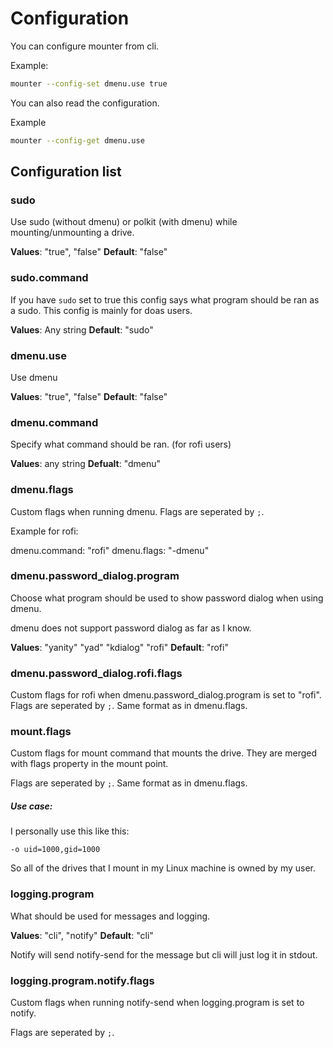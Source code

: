 # Configuration

You can configure mounter from cli.

Example:

```bash
mounter --config-set dmenu.use true
```

You can also read the configuration.

Example

```bash
mounter --config-get dmenu.use
```

## Configuration list

### sudo

Use sudo (without dmenu) or polkit (with dmenu) while mounting/unmounting a drive.

**Values**: "true", "false"
**Default**: "false"

### sudo.command

If you have `sudo` set to true this config says what program should be ran as a sudo. This config is mainly for doas users.

**Values**: Any string
**Default**: "sudo"

### dmenu.use

Use dmenu

**Values**: "true", "false"
**Default**: "false"

### dmenu.command

Specify what command should be ran. (for rofi users)

**Values**: any string
**Defualt**: "dmenu"

### dmenu.flags

Custom flags when running dmenu. Flags are seperated by `;`.

Example for rofi:

dmenu.command: "rofi"
dmenu.flags: "-dmenu"

### dmenu.password_dialog.program

Choose what program should be used to show password dialog when using dmenu.

dmenu does not support password dialog as far as I know.

**Values**: "yanity" "yad" "kdialog" "rofi"
**Default**: "rofi"

### dmenu.password_dialog.rofi.flags

Custom flags for rofi when dmenu.password_dialog.program is set to "rofi". Flags are seperated by `;`. Same format as in dmenu.flags.

### mount.flags

Custom flags for mount command that mounts the drive. They are merged with flags property in the mount point.

Flags are seperated by `;`. Same format as in dmenu.flags.

##### Use case:

I personally use this like this:

`-o uid=1000,gid=1000`

So all of the drives that I mount in my Linux machine is owned by my user.

### logging.program

What should be used for messages and logging.

**Values**: "cli", "notify"
**Default**: "cli"

Notify will send notify-send for the message but cli will just log it in stdout.

### logging.program.notify.flags

Custom flags when running notify-send when logging.program is set to notify.

Flags are seperated by `;`.
